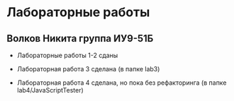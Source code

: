# Лабораторные работы
## Волков Никита группа ИУ9-51Б

- Лабораторные работы 1-2 сданы 

- Лабораторная работа 3 сделана (в папке lab3)

- Лабораторная работа 4 сделана, но пока без рефакторинга (в папке lab4/JavaScriptTester)